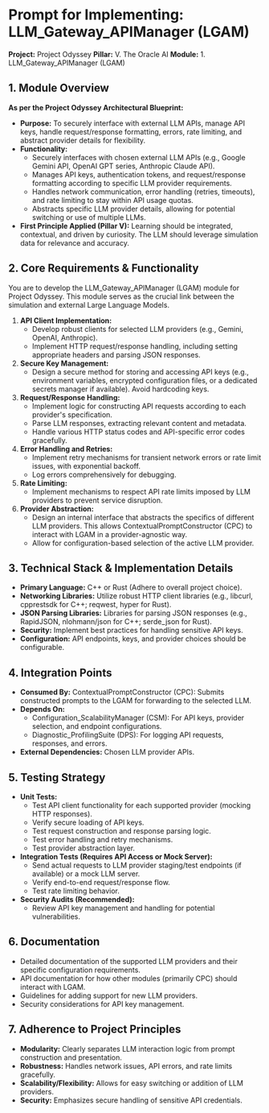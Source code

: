 ﻿# Prompt for Implementing: LLM_Gateway_APIManager (LGAM)

**Project:** Project Odyssey
**Pillar:** V. The Oracle AI
**Module:** 1. LLM_Gateway_APIManager (LGAM)

## 1. Module Overview

**As per the Project Odyssey Architectural Blueprint:**

* **Purpose:** To securely interface with external LLM APIs, manage API keys, handle request/response formatting, errors, rate limiting, and abstract provider details for flexibility.
* **Functionality:**
    * Securely interfaces with chosen external LLM APIs (e.g., Google Gemini API, OpenAI GPT series, Anthropic Claude API).
    * Manages API keys, authentication tokens, and request/response formatting according to specific LLM provider requirements.
    * Handles network communication, error handling (retries, timeouts), and rate limiting to stay within API usage quotas.
    * Abstracts specific LLM provider details, allowing for potential switching or use of multiple LLMs.
* **First Principle Applied (Pillar V):** Learning should be integrated, contextual, and driven by curiosity. The LLM should leverage simulation data for relevance and accuracy.

## 2. Core Requirements & Functionality

You are to develop the LLM_Gateway_APIManager (LGAM) module for Project Odyssey. This module serves as the crucial link between the simulation and external Large Language Models.

1.  **API Client Implementation:**
    * Develop robust clients for selected LLM providers (e.g., Gemini, OpenAI, Anthropic).
    * Implement HTTP request/response handling, including setting appropriate headers and parsing JSON responses.
2.  **Secure Key Management:**
    * Design a secure method for storing and accessing API keys (e.g., environment variables, encrypted configuration files, or a dedicated secrets manager if available). Avoid hardcoding keys.
3.  **Request/Response Handling:**
    * Implement logic for constructing API requests according to each provider's specification.
    * Parse LLM responses, extracting relevant content and metadata.
    * Handle various HTTP status codes and API-specific error codes gracefully.
4.  **Error Handling and Retries:**
    * Implement retry mechanisms for transient network errors or rate limit issues, with exponential backoff.
    * Log errors comprehensively for debugging.
5.  **Rate Limiting:**
    * Implement mechanisms to respect API rate limits imposed by LLM providers to prevent service disruption.
6.  **Provider Abstraction:**
    * Design an internal interface that abstracts the specifics of different LLM providers. This allows ContextualPromptConstructor (CPC) to interact with LGAM in a provider-agnostic way.
    * Allow for configuration-based selection of the active LLM provider.

## 3. Technical Stack & Implementation Details

* **Primary Language:** C++ or Rust (Adhere to overall project choice).
* **Networking Libraries:** Utilize robust HTTP client libraries (e.g., libcurl, cpprestsdk for C++; reqwest, hyper for Rust).
* **JSON Parsing Libraries:** Libraries for parsing JSON responses (e.g., RapidJSON, nlohmann/json for C++; serde_json for Rust).
* **Security:** Implement best practices for handling sensitive API keys.
* **Configuration:** API endpoints, keys, and provider choices should be configurable.

## 4. Integration Points

* **Consumed By:** ContextualPromptConstructor (CPC): Submits constructed prompts to the LGAM for forwarding to the selected LLM.
* **Depends On:**
    * Configuration_ScalabilityManager (CSM): For API keys, provider selection, and endpoint configurations.
    * Diagnostic_ProfilingSuite (DPS): For logging API requests, responses, and errors.
* **External Dependencies:** Chosen LLM provider APIs.

## 5. Testing Strategy

* **Unit Tests:**
    * Test API client functionality for each supported provider (mocking HTTP responses).
    * Verify secure loading of API keys.
    * Test request construction and response parsing logic.
    * Test error handling and retry mechanisms.
    * Test provider abstraction layer.
* **Integration Tests (Requires API Access or Mock Server):**
    * Send actual requests to LLM provider staging/test endpoints (if available) or a mock LLM server.
    * Verify end-to-end request/response flow.
    * Test rate limiting behavior.
* **Security Audits (Recommended):**
    * Review API key management and handling for potential vulnerabilities.

## 6. Documentation

* Detailed documentation of the supported LLM providers and their specific configuration requirements.
* API documentation for how other modules (primarily CPC) should interact with LGAM.
* Guidelines for adding support for new LLM providers.
* Security considerations for API key management.

## 7. Adherence to Project Principles

* **Modularity:** Clearly separates LLM interaction logic from prompt construction and presentation.
* **Robustness:** Handles network issues, API errors, and rate limits gracefully.
* **Scalability/Flexibility:** Allows for easy switching or addition of LLM providers.
* **Security:** Emphasizes secure handling of sensitive API credentials.
